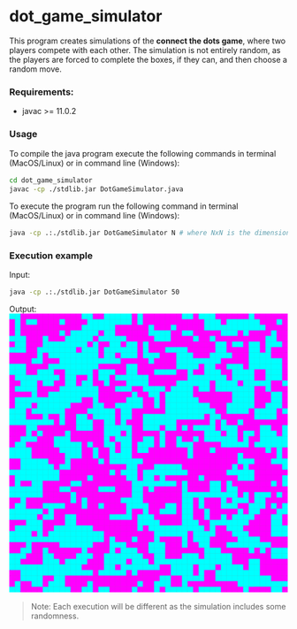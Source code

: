 # dot_game_simulator

This program creates simulations of the __connect the dots game__, where two players compete with each other. The simulation is not entirely random, as the players are forced to complete the boxes, if they can, and then choose a random move.

### Requirements:
- javac >= 11.0.2

### Usage

To compile the java program execute the following commands in terminal (MacOS/Linux) or in command line (Windows):
```bash 
cd dot_game_simulator
javac -cp ./stdlib.jar DotGameSimulator.java
```

To execute the program run the following command in terminal (MacOS/Linux) or in command line (Windows):
```bash
java -cp .:./stdlib.jar DotGameSimulator N # where NxN is the dimensions of the grid
```

### Execution example 

Input:
```bash
java -cp .:./stdlib.jar DotGameSimulator 50
```

Output:
![](https://github.com/Ghost-8D/dot_game_simulator/blob/master/dot_game_simulation/dot_game_simulator_50.png)

> Note: Each execution will be different as the simulation includes some randomness.
